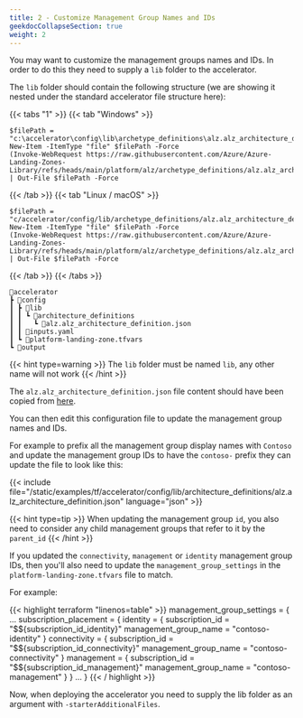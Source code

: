 ```yaml
---
title: 2 - Customize Management Group Names and IDs
geekdocCollapseSection: true
weight: 2
---
```


You may want to customize the management groups names and IDs. In order to do this they need to supply a `lib` folder to the accelerator.

The `lib` folder should contain the following structure (we are showing it nested under the standard accelerator file structure here):

{{< tabs "1" >}}
{{< tab "Windows" >}}
```pwsh
$filePath = "c:\accelerator\config\lib\archetype_definitions\alz.alz_architecture_definition.json"
New-Item -ItemType "file" $filePath -Force
(Invoke-WebRequest https://raw.githubusercontent.com/Azure/Azure-Landing-Zones-Library/refs/heads/main/platform/alz/archetype_definitions/alz.alz_architecture_definition.json).Content | Out-File $filePath -Force
```
{{< /tab >}}
{{< tab "Linux / macOS" >}}
```pwsh
$filePath = "c/accelerator/config/lib/archetype_definitions/alz.alz_architecture_definition.json"
New-Item -ItemType "file" $filePath -Force
(Invoke-WebRequest https://raw.githubusercontent.com/Azure/Azure-Landing-Zones-Library/refs/heads/main/platform/alz/archetype_definitions/alz.alz_architecture_definition.json).Content | Out-File $filePath -Force
```
{{< /tab >}}
{{< /tabs >}}

```plaintext
📂accelerator
┣ 📂config
┃ ┣ 📂lib
┃ ┃ ┗ 📂architecture_definitions
┃ ┃   ┗ 📜alz.alz_architecture_definition.json
┃ ┃ 📜inputs.yaml
┃ ┗ 📜platform-landing-zone.tfvars
┗ 📂output
```
{{< hint type=warning >}}
The `lib` folder must be named `lib`, any other name will not work
{{< /hint >}}

The `alz.alz_architecture_definition.json` file content should have been copied from [here](https://github.com/Azure/Azure-Landing-Zones-Library/blob/main/platform/alz/architecture_definitions/alz.alz_architecture_definition.json).

You can then edit this configuration file to update the management group names and IDs. 

For example to prefix all the management group display names with `Contoso` and update the management group IDs to have the `contoso-` prefix they can update the file to look like this:

{{< include file="/static/examples/tf/accelerator/config/lib/architecture_definitions/alz.alz_architecture_definition.json" language="json" >}}

{{< hint type=tip >}}
When updating the management group `id`, you also need to consider any child management groups that refer to it by the `parent_id`
{{< /hint >}}

If you updated the `connectivity`, `management` or `identity` management group IDs, then you'll also need to update the `management_group_settings` in the `platform-landing-zone.tfvars` file to match.

For example:

{{< highlight terraform "linenos=table" >}}
management_group_settings = {
  ...
  subscription_placement = {
    identity = {
      subscription_id       = "$${subscription_id_identity}"
      management_group_name = "contoso-identity"
    }
    connectivity = {
      subscription_id       = "$${subscription_id_connectivity}"
      management_group_name = "contoso-connectivity"
    }
    management = {
      subscription_id       = "$${subscription_id_management}"
      management_group_name = "contoso-management"
    }
  }
  ...
}
{{< / highlight >}}

Now, when deploying the accelerator you need to supply the lib folder as an argument with `-starterAdditionalFiles`.
